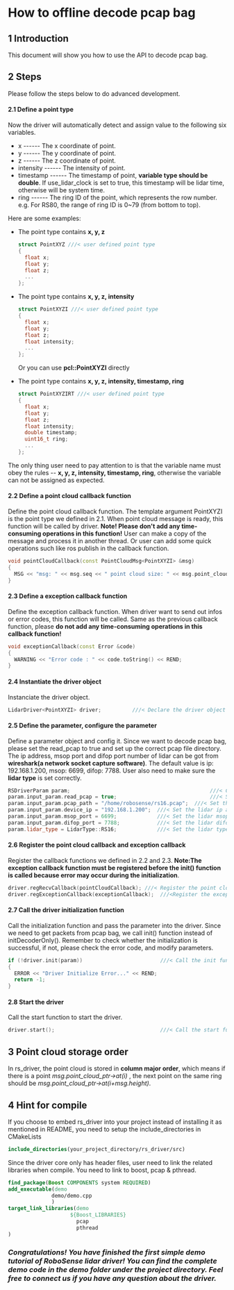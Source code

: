 # How to offline decode pcap bag



## 1 Introduction

This document will show you how to use the API to decode pcap bag.



## 2 Steps

Please follow the steps below to do advanced development.



#### 2.1 Define a point type

Now the driver will automatically detect and assign value to the following six variables.

- x ------ The x coordinate of point.
- y ------ The y coordinate of point.
- z ------ The z coordinate of point.
- intensity ------ The intensity of point.
- timestamp ------ The timestamp of point, **variable type should be double**. If use_lidar_clock is set to true, this timestamp will be lidar time, otherwise will be system time.
- ring ------ The ring ID of the point, which represents the row number. e.g. For RS80, the range of ring ID is 0~79 (from bottom to top).



Here are some examples: 

- The point type contains **x, y, z** 

  ```c++
  struct PointXYZ ///< user defined point type
  {
    float x;
    float y;
    float z;
    ...
  };
  ```

- The point type contains **x, y, z, intensity**

  ```c++
  struct PointXYZI ///< user defined point type
  {
    float x;
    float y;
    float z;
    float intensity;
    ...
  };
  ```

  Or you can use **pcl::PointXYZI** directly

- The point type contains **x, y, z, intensity, timestamp, ring**

  ```c++
  struct PointXYZIRT ///< user defined point type
  {
    float x;
    float y;
    float z;
    float intensity;
    double timestamp;
    uint16_t ring;
    ...
  };
  ```

The only thing user need to pay attention to is that the variable name must obey the rules -- **x, y, z, intensity, timestamp, ring**, otherwise the variable can not be assigned as expected.



#### 2.2 Define a point cloud callback function

Define the point cloud callback function. The template argument PointXYZI is the point type we defined in 2.1. When point cloud message is ready, this function will be called by driver. **Note! Please don't add any time-consuming operations in this function!** User can make a copy of the message and process it in another thread.  Or user can add some quick operations such like ros publish in the callback function.

```c++
void pointCloudCallback(const PointCloudMsg<PointXYZI> &msg)
{
  MSG << "msg: " << msg.seq << " point cloud size: " << msg.point_cloud_ptr->size() << REND;
}
```

#### 2.3 Define a exception callback function

Define the exception callback function. When driver want to send out infos or error codes, this function will be called. Same as the previous callback function, please **do not add any time-consuming operations in this callback function!**

```c++
void exceptionCallback(const Error &code)
{
  WARNING << "Error code : " << code.toString() << REND;
}
```

#### 2.4 Instantiate the driver object

Instanciate the driver object.

```c++
LidarDriver<PointXYZI> driver;          ///< Declare the driver object
```

#### 2.5 Define the parameter, configure the parameter

Define a parameter object and config it. Since we want to decode pcap bag, please set the read_pcap to true and set up the correct pcap file directory. The ip address, msop port and difop port number of lidar can be got from **wireshark(a network socket capture software)**. The default value is ip: 192.168.1.200, msop: 6699, difop: 7788. User also need to make sure the **lidar type** is set correctly.

```c++
RSDriverParam param;                                             ///< Create a parameter object
param.input_param.read_pcap = true;                              ///< Set read_pcap to true
param.input_param.pcap_path = "/home/robosense/rs16.pcap";  ///< Set the pcap file directory
param.input_param.device_ip = "192.168.1.200";  ///< Set the lidar ip address, the default is 192.168.1.200
param.input_param.msop_port = 6699;             ///< Set the lidar msop port number, the default is 6699
param.input_param.difop_port = 7788;            ///< Set the lidar difop port number, the default is 7788
param.lidar_type = LidarType::RS16;             ///< Set the lidar type. Make sure this type is correct
```

#### 2.6 Register the point cloud callback and exception callback

Register the callback functions we defined in 2.2 and 2.3. **Note:The exception callback function must be registered before the init() function is called because  error may occur during the initialization**.

```c++
driver.regRecvCallback(pointCloudCallback); ///< Register the point cloud callback function into the driver
driver.regExceptionCallback(exceptionCallback);  ///<Register the exception callback function into the driver
```

#### 2.7 Call the driver initialization function

Call the initialization function and pass the parameter into the driver. Since we need to get packets from pcap bag, we call init() function instead of initDecoderOnly(). Remember to check whether the initialization is successful, if not, please check the error code, and modify parameters.

```c++
if (!driver.init(param))                         ///< Call the init function and pass the parameter
{
  ERROR << "Driver Initialize Error..." << REND;
  return -1;
}
```

#### 2.8 Start the driver

Call the start function to start the driver.

```c++
driver.start();                                  ///< Call the start function. The driver thread will start
```



## 3 Point cloud storage order

In rs_driver, the point cloud is stored in **column major order**, which means if there is  a point *msg.point_cloud_ptr->at(i)* , the next point on the same ring should be *msg.point_cloud_ptr->at(i+msg.height)*. 



## 4 Hint for compile

If you  choose to embed rs_driver into your project instead of installing it as mentioned in README, you need to setup the include_directories in CMakeLists

```cmake
include_directories(your_project_directory/rs_driver/src)
```

Since the driver core only has header files, user need to link the related libraries when compile. You need to link to boost, pcap & pthread. 

```cmake
find_package(Boost COMPONENTS system REQUIRED)
add_executable(demo
              demo/demo.cpp
              )
target_link_libraries(demo
                    ${Boost_LIBRARIES}       
                      pcap
                      pthread
)
```



### *Congratulations! You have finished the first simple demo tutorial of RoboSense lidar driver! You can find the complete demo code in the demo folder under the project directory. Feel free to connect us if you have any question about the driver.*